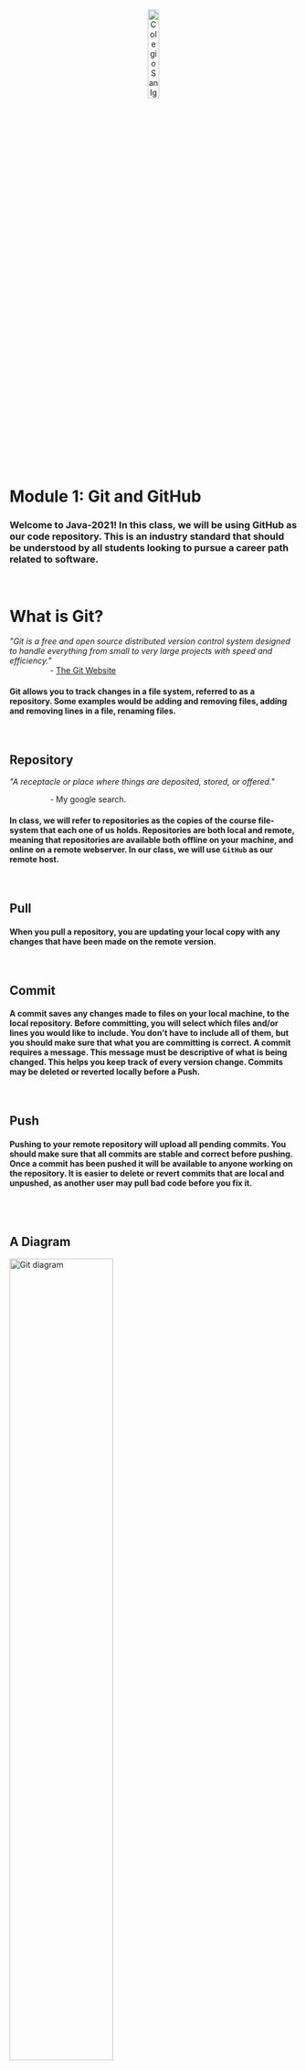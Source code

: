 <div style="text-align:center">
        <img    src="../../images/csi.png" 
                title="Colegio San Ignacio" 
                width="20%" 
                height="20%" />
</div>
<br>

# Module 1: Git and GitHub
### Welcome to Java-2021! In this class, we will be using GitHub as our code repository. This is an industry standard that should be understood by all students looking to pursue a career path related to software.
<br>


# What is Git?
*"Git is a free and open source distributed version control system designed to handle everything from small to very large projects with speed and efficiency."*
<br>
&nbsp;&nbsp;&nbsp;&nbsp;&nbsp;&nbsp;&nbsp;&nbsp;&nbsp;&nbsp;&nbsp;&nbsp;&nbsp;&nbsp;&nbsp;&nbsp;&nbsp; \- [The Git Website](https://git-scm.com/)

#### Git allows you to track changes in a file system, referred to as a repository. Some examples would be adding and removing files, adding and removing lines in a file, renaming files.

<br>

## Repository
*"A receptacle or place where things are deposited, stored, or offered."*
<br>

&nbsp;&nbsp;&nbsp;&nbsp;&nbsp;&nbsp;&nbsp;&nbsp;&nbsp;&nbsp;&nbsp;&nbsp;&nbsp;&nbsp;&nbsp;&nbsp;&nbsp; \- My google search.
<br>

#### In class, we will refer to repositories as the copies of the course file-system that each one of us holds. Repositories are both local and remote, meaning that repositories are available both offline on your machine, and online on a remote webserver. In our class, we will use `GitHub` as our remote host.

<br>

## Pull
#### When you pull a repository, you are updating your local copy with any changes that have been made on the remote version.

<br>

## Commit
#### A commit saves any changes made to files on your local machine, to the local repository. Before committing, you will select which files and/or lines you would like to include. You don't have to include all of them, but you should make sure that what you are committing is correct. A commit requires a message. This message must be descriptive of what is being changed. This helps you keep track of every version change. Commits may be deleted or reverted locally before a Push.

<br>

## Push
#### Pushing to your remote repository will upload all pending commits. You should make sure that all commits are stable and correct before pushing. Once a commit has been pushed it will be available to anyone working on the repository. It is easier to delete or revert commits that are local and unpushed, as another user may pull bad code before you fix it. 

<br>

<br>

## A Diagram
<img    src="https://www.pngitem.com/pimgs/m/608-6085261_git-push-and-pull-hd-png-download.png" 
        title="Git diagram" 
        width="60%" 
        height="60%" />

<br>

# Install [GitHub Desktop](https://desktop.github.com/). 
### **(Optional since Eclipse includes a Git solution)**. 
Any students may use [GitHub Desktop](https://desktop.github.com/) as it is the easiest solution to the git dependency.

<br>

# What is GitHub?
Think of GitHub as an Instagram of Code. A whole bunch of programmers from all around the world share their code so that others may view, comment and like it. They all use the technology of Git and share it on this Hub. GitHub is free, but you may pay to keep your repositories private.

<br>

## Set up a GitHub Account.

### Go to [GitHub.com](https://github.com) and Sign Up **Correctly**. `(2pts)`
* Use your student Email.
* Use the following format for your <u>**username**</u>: CSI-Name-Lastname. 
* Pay attention to Capitalization.
* Use my github name as an example: `CSI-Carlos-Cobian`
<br>
<img    src="GitHubSetup.png" 
        title="Create Account" 
        width="60%" 
        height="60%" />
<br>
*If it already exists, include your second last name.*

<br>

# What is a branch?     
Branches are different versions of a repository. A central branch(`main`) represents a repository, while many others represent modifications that are incomplete, in development, or just different. 

<br>


## Fork the class repository. `(1pts)`
Forking a repository will create a copy on your GitHub account. You own it now. You may freely alter this copy to take class notes and answer questions. These changes will only be reflected on your copy **(fork)** of the repository. 
<br>

### Visit the class repo and click on `fork`. (top right)
https://github.com/CSI-Carlos-Cobian/CSI-Java-2021

<br>

# Set up your development environment

## Install [Eclipse IDE](https://www.eclipse.org/downloads/)
## If prompted, Download and install [JDK](https://www.oracle.com/java/technologies/javase-jdk16-downloads.html)

## Clone the repository into your machine `(2pts)`

<br>

### Clone using Eclipse IDE
You may manage your git by using Eclipse's integrated solution. Press `ALT+SHIFT+Q`, release, and then press `Q` again to search eclipse for tools. Type `git` and select `Git Repositories`. Clone your fork using the following configuration as an example. Remember that `CSI-Carlos-Cobian` is to be replaced with **your** username.

<img    src="GitEclipse.png" 
        title="Create Account" 
        width="60%" 
        height="60%" />

<br>

*This requires extra configuration steps and is no longer going to be used in the course.*

<br>


### <u>Clone using GitHub Desktop</u>
After signing in to GitHub, click on Clone and your fork should show up. **GitHub Desktop** automatically creates a folder on your Documents called <u>GitHub</u>.  Within this folder, you will find a folder named <u>CSI-Java-2021</u> containing your cloned course.

<br>

### [Source Tree Git](/../../tree/main/Modules/SourceTree/Setup.md) **(Optional)** 

* #### Provides easier visualization of branches and history. 
* #### Requires many 3rd party authorizations.

<br>

# Using Git
You may clone a repository without forking it, but only `contributors` may push changes to it. When you fork a copy, it becomes your own. 
<br>

*You may also update your copy **(fork)** of the repository to reflect any changes I have made to the course, without overwriting your individual changes.*

<br>

## Update your fork:
You may update your fork on GitHub.com. When your fork is out of date, a banner will show up. Click on it to update your fork with any changes i've made. This is called pulling upstream. You're pulling changes from the primary remote repository, into **your** remote repository.
<br>

To download these fork updates to your **local repository(PC)** simply pull.
<br>

<!-- You may update both simultaneously from Visual Studio by selecting. -->
<!-- 
`Source Control` > Branch > Merge Branch
Select `upstream/main`  
-->
<!-- #TODO: Update for eclipse -->


`upstream/main` represents the repository you've forked. 'Merging' it into you branch means that you're combining your modifications with the updates.

<br>

# Class Discussion
## Answer the questions on the Markdown file located within your <u>`Module1`</u> directory (Module1.md). `(4pts)`

<!-- This is a comment. It is not processed by the code -->
<!-- Welcome! These are your questions. -->
<!-- Answer using full sentences to receive all points. -->
<!-- 

What is the difference between Git and GitHub?

 - Answer: Git is a reposetory the allows you to store projects. Git also allows you to see changes done to your files.

What is the difference between a git commit and a git push?

 - Answer: A commit saves the changes that you make to your local reposetory while a push sends all pending commits to your remote reposetory.

What is the difference between a pull, and an upstream pull?

 - Answer: A pull changes your local repository with the changes made on the remote repository while an upstream pull grabs the changes from the repository of whatever you forked and applies them to your remote repository.

Was any part of these instructions unclear or incomplete?

 - Answer: No, no part of the instruction were unclear or incomplete.

Type down any class notes below this sentence:




Lackluster responses may result in point deductions.
-->

* ### Save the file. Commit your changes and push them to your remote repository by the end class. `(1pts)`
* ### You may complete the answers by issuing additional commits and pushing them before the next class.

<br>


<br>

# Am i doing Something
Hello 

<br>


## [Next Module ->](/../../tree/main/Modules/Module2/Module2.md)